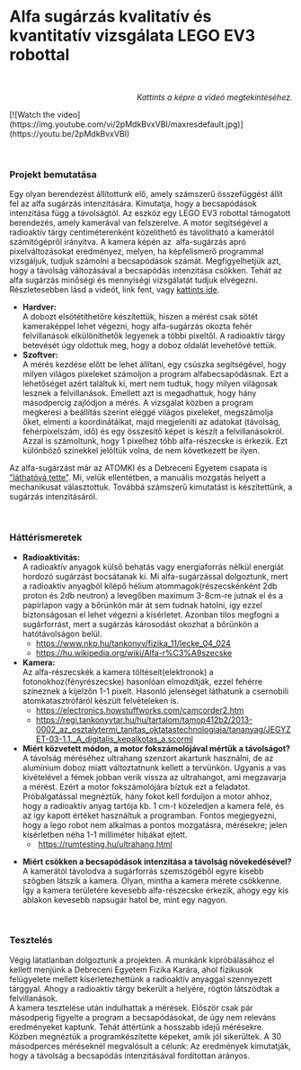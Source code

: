 <h1>Alfa sug&aacute;rz&aacute;s kvalitat&iacute;v &eacute;s kvantitat&iacute;v vizsg&aacute;lata LEGO EV3 robottal</h1>
<p>&nbsp;</p>

<p style="text-align: right;"><em>Kattints a k&eacute;pre a vide&oacute; megtekint&eacute;s&eacute;hez.</em></p>
[![Watch the video](https://img.youtube.com/vi/2pMdkBvxVBI/maxresdefault.jpg)](https://youtu.be/2pMdkBvxVBI)

<p>&nbsp;</p>
<h3><strong>Projekt bemutat&aacute;sa</strong></h3>
<p>Egy olyan berendez&eacute;st &aacute;ll&iacute;tottunk elő, amely sz&aacute;mszerű &ouml;sszef&uuml;gg&eacute;st &aacute;ll&iacute;t fel az alfa sug&aacute;rz&aacute;s intenzit&aacute;s&aacute;ra. Kimutatja, hogy a becsap&oacute;d&aacute;sok intenzit&aacute;sa f&uuml;gg a t&aacute;vols&aacute;gt&oacute;l. Az eszk&ouml;z egy LEGO EV3 robottal t&aacute;mogatott berendez&eacute;s, amely kamer&aacute;val van felszerelve. A motor seg&iacute;ts&eacute;g&eacute;vel a radioakt&iacute;v t&aacute;rgy centim&eacute;terenk&eacute;nt k&ouml;zel&iacute;thető &eacute;s t&aacute;vol&iacute;that&oacute; a kamer&aacute;t&oacute;l sz&aacute;m&iacute;t&oacute;g&eacute;pről ir&aacute;ny&iacute;tva. A kamera k&eacute;p&eacute;n az&nbsp; alfa-sug&aacute;rz&aacute;s apr&oacute; pixelv&aacute;ltoz&aacute;sokat eredm&eacute;nyez, melyen, ha k&eacute;pfelismerő programmal vizsg&aacute;ljuk, tudjuk sz&aacute;molni a becsap&oacute;d&aacute;sok sz&aacute;m&aacute;t. Megfigyelhetj&uuml;k azt, hogy a t&aacute;vols&aacute;g v&aacute;ltoz&aacute;s&aacute;val a becsap&oacute;d&aacute;s intenzit&aacute;sa cs&ouml;kken. Teh&aacute;t az alfa sug&aacute;rz&aacute;s minős&eacute;gi &eacute;s mennyis&eacute;gi vizsg&aacute;lat&aacute;t tudjuk elv&eacute;gezni. R&eacute;szletesebben l&aacute;sd a vide&oacute;t, link fent, vagy <a href="https://www.youtube.com/watch?v=2pMdkBvxVBI">kattints ide</a>.</p>
<ul>
<li><strong>Hardver: </strong><br /><span style="font-weight: 400;">A dobozt els&ouml;t&eacute;t&iacute;thetőre k&eacute;sz&iacute;tett&uuml;k, hiszen a m&eacute;r&eacute;st csak s&ouml;t&eacute;t kamerak&eacute;ppel lehet v&eacute;gezni, hogy alfa-sug&aacute;rz&aacute;s okozta feh&eacute;r felvillan&aacute;sok elk&uuml;l&ouml;n&iacute;thetők legyenek a t&ouml;bbi pixeltől. A radioakt&iacute;v t&aacute;rgy betev&eacute;s&eacute;t &uacute;gy oldottuk meg, hogy a doboz oldal&aacute;t levehetőv&eacute; tett&uuml;k.</span></li>
<li><strong>Szoftver: </strong><br />A m&eacute;r&eacute;s kezd&eacute;se előtt be lehet &aacute;ll&iacute;tani, egy cs&uacute;szka seg&iacute;ts&eacute;g&eacute;vel, hogy milyen vil&aacute;gos pixeleket sz&aacute;moljon a program alfabecsap&oacute;d&aacute;snak. Ezt a lehetős&eacute;get az&eacute;rt tal&aacute;ltuk ki, mert nem tudtuk, hogy milyen vil&aacute;gosak lesznek a felvillan&aacute;sok. Emellett azt is megadhattuk, hogy h&aacute;ny m&aacute;sodpercig zajl&oacute;djon a m&eacute;r&eacute;s. A vizsg&aacute;lat k&ouml;zben a program megkeresi a be&aacute;ll&iacute;t&aacute;s szerint el&eacute;gg&eacute; vil&aacute;gos pixeleket, megsz&aacute;molja őket, elmenti a koordin&aacute;t&aacute;ikat, majd megjelen&iacute;ti az adatokat (t&aacute;vols&aacute;g, feh&eacute;rpixelsz&aacute;m, idő) &eacute;s egy &ouml;sszes&iacute;tő k&eacute;pet is k&eacute;sz&iacute;t a felvillan&aacute;sokr&oacute;l. Azzal is sz&aacute;moltunk, hogy 1 pixelhez t&ouml;bb alfa-r&eacute;szecske is &eacute;rkezik. Ezt k&uuml;l&ouml;nb&ouml;ző sz&iacute;nekkel jel&ouml;lt&uuml;k volna, de nem k&ouml;vetkezett be ilyen.</li>
</ul>
<p><span style="font-weight: 400;">Az alfa-sug&aacute;rz&aacute;st m&aacute;r az ATOMKI &eacute;s a Debreceni Egyetem csapata is <a href="http://w3.atomki.hu/alfa/alfa_poszter.pdf">&rdquo;l&aacute;that&oacute;v&aacute; tette&rdquo;</a>. Mi, vel&uuml;k ellent&eacute;tben, a manu&aacute;lis mozgat&aacute;s helyett a mechanikusat v&aacute;lasztottuk. Tov&aacute;bb&aacute; sz&aacute;mszerű kimutat&aacute;st is k&eacute;sz&iacute;tett&uuml;nk, a sug&aacute;rz&aacute;s intenzit&aacute;s&aacute;r&oacute;l.</span></p>
<p>&nbsp;</p>
<h3><strong>H&aacute;tt&eacute;rismeretek</strong></h3>
<ul>
<li><strong>Radioaktivit&aacute;s:</strong><br /><span style="font-weight: 400;">A radioakt&iacute;v anyagok k&uuml;lső behat&aacute;s vagy energiaforr&aacute;s n&eacute;lk&uuml;l energi&aacute;t hordoz&oacute; sug&aacute;rz&aacute;st bocs&aacute;tanak ki. Mi alfa-sug&aacute;rz&aacute;ssal dolgoztunk, mert a radioakt&iacute;v anyagb&oacute;l kil&eacute;pő h&eacute;lium atommagok(r&eacute;szecsk&eacute;nk&eacute;nt 2db proton &eacute;s 2db neutron) a levegőben maximum 3-8cm-re jutnak el &eacute;s a pap&iacute;rlapon vagy a bőr&uuml;nk&ouml;n m&aacute;r &aacute;t sem tudnak hatolni, &iacute;gy ezzel biztons&aacute;gosan el lehet v&eacute;gezni a k&iacute;s&eacute;rletet. Azonban tilos megfogni a sug&aacute;rforr&aacute;st, mert a sug&aacute;rz&aacute;s k&aacute;rosod&aacute;st okozhat a bőr&uuml;nk&ouml;n a hat&oacute;t&aacute;vols&aacute;gon bel&uuml;l.</span><br />
<ul>
<li><a href="https://www.nkp.hu/tankonyv/fizika_11/lecke_04_024" rel="nofollow">https://www.nkp.hu/tankonyv/fizika_11/lecke_04_024</a></li>
<li><a href="https://hu.wikipedia.org/wiki/Alfa-r%C3%A9szecske" rel="nofollow">https://hu.wikipedia.org/wiki/Alfa-r%C3%A9szecske</a></li>
</ul>
</li>
<li><strong>Kamera:</strong><br /><span style="font-weight: 400;">Az alfa-r&eacute;szecsk&eacute;k a kamera t&ouml;lt&eacute;seit(elektronok) a fotonokhoz(f&eacute;nyr&eacute;szecske) hasonl&oacute;an elmozd&iacute;tj&aacute;k, ezzel feh&eacute;rre sz&iacute;neznek a kijelzőn 1-1 pixelt. Hasonl&oacute; jelens&eacute;get l&aacute;thatunk a csernobili atomkatasztr&oacute;f&aacute;r&oacute;l k&eacute;sz&uuml;lt felv&eacute;teleken is.</span><br />
<ul>
<li><a href="https://electronics.howstuffworks.com/camcorder2.htm" rel="nofollow">https://electronics.howstuffworks.com/camcorder2.htm</a></li>
<li><a href="https://regi.tankonyvtar.hu/hu/tartalom/tamop412b2/2013-0002_az_osztalytermi_tanitas_oktatastechnologiaja/tananyag/JEGYZET-03-1.1._A_digitalis_kepalkotas_a.scorml" rel="nofollow">https://regi.tankonyvtar.hu/hu/tartalom/tamop412b2/2013-0002_az_osztalytermi_tanitas_oktatastechnologiaja/tananyag/JEGYZET-03-1.1._A_digitalis_kepalkotas_a.scorml</a></li>
</ul>
</li>
<li><strong>Mi&eacute;rt k&ouml;zvetett m&oacute;don, a motor foksz&aacute;mol&oacute;j&aacute;val m&eacute;rt&uuml;k a t&aacute;vols&aacute;got?</strong><br /><span style="font-weight: 400;">A t&aacute;vols&aacute;g m&eacute;r&eacute;s&eacute;hez ultrahang szenzort akartunk haszn&aacute;lni, de az alum&iacute;nium doboz miatt v&aacute;ltoztatnunk kellett a terv&uuml;nk&ouml;n. Ugyanis a vas kiv&eacute;tel&eacute;vel a f&eacute;mek jobban verik vissza az ultrahangot, ami megzavarja a m&eacute;r&eacute;st. Ez&eacute;rt a motor foksz&aacute;mol&oacute;j&aacute;ra b&iacute;ztuk ezt a feladatot. Pr&oacute;b&aacute;lgat&aacute;ssal megn&eacute;zt&uuml;k, h&aacute;ny fokot kell forduljon a motor ahhoz, hogy a radioakt&iacute;v anyag tart&oacute;ja kb. 1 cm-t k&ouml;zeledjen a kamera fel&eacute;, &eacute;s az &iacute;gy kapott &eacute;rt&eacute;ket haszn&aacute;ltuk a programban. Fontos megjegyezni, hogy a lego robot nem alkalmas a pontos mozgat&aacute;sra, m&eacute;r&eacute;sekre; jelen k&iacute;s&eacute;rletben n&eacute;ha 1-1 millim&eacute;ter hib&aacute;kat ejtett.</span><br />
<ul>
<li>&nbsp;<a href="https://rumtesting.hu/ultrahang.html" rel="nofollow">https://rumtesting.hu/ultrahang.html</a><span style="font-weight: 400;"><br /></span></li>
</ul>
</li>
</ul>
<ul>
<li><span style="font-weight: 400;"><span style="font-weight: 400;"><strong>Mi&eacute;rt cs&ouml;kken a becsap&oacute;d&aacute;sok intenzit&aacute;sa a t&aacute;vols&aacute;g n&ouml;veked&eacute;s&eacute;vel?</strong><br /></span></span>A kamer&aacute;t&oacute;l t&aacute;volodva a sug&aacute;rforr&aacute;s szemsz&ouml;g&eacute;ből egyre kisebb sz&ouml;gben l&aacute;tszik a kamera. Olyan, mintha a kamera m&eacute;rete cs&ouml;kkenne. &Iacute;gy a kamera ter&uuml;let&eacute;re kevesebb alfa-r&eacute;szecske &eacute;rkezik, ahogy egy kis ablakon kevesebb napsug&aacute;r hatol be, mint egy nagyon.</li>
</ul>
<p>&nbsp;</p>
<h3><strong>Tesztel&eacute;s</strong></h3>
<p><span style="font-weight: 400;">V&eacute;gig l&aacute;tatlanban dolgoztunk a projekten. A munk&aacute;nk kipr&oacute;b&aacute;l&aacute;s&aacute;hoz el kellett menj&uuml;nk a Debreceni Egyetem Fizika Kar&aacute;ra, ahol fizikusok fel&uuml;gyelete mellett k&iacute;s&eacute;rletezhett&uuml;nk a radioakt&iacute;v anyaggal szennyezett t&aacute;rggyal. Ahogy a radioakt&iacute;v t&aacute;rgy beker&uuml;lt a hely&eacute;re, r&ouml;gt&ouml;n l&aacute;tsz&oacute;dtak a felvillan&aacute;sok. </span><span style="font-weight: 400;"><br /></span><span style="font-weight: 400;">A kamera tesztel&eacute;se ut&aacute;n indulhattak a m&eacute;r&eacute;sek. Elősz&ouml;r csak p&aacute;r m&aacute;sodperig figyelte a program a becsap&oacute;d&aacute;sokat, de &uacute;gy nem relev&aacute;ns eredm&eacute;nyeket kaptunk. Teh&aacute;t &aacute;tt&eacute;rt&uuml;nk a hosszabb idejű m&eacute;r&eacute;sekre. K&ouml;zben megn&eacute;zt&uuml;k a programk&eacute;sz&iacute;tette k&eacute;peket, amik j&oacute;l siker&uuml;ltek. A 30 m&aacute;sodperces m&eacute;r&eacute;sekn&eacute;l megval&oacute;sult a c&eacute;lunk: Az eredm&eacute;nyek kimutatj&aacute;k, hogy a t&aacute;vols&aacute;g a becsap&oacute;d&aacute;s intenzit&aacute;s&aacute;val ford&iacute;tottan ar&aacute;nyos.</span></p>
